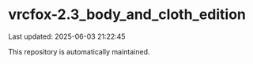 # vrcfox-2.3_body_and_cloth_edition

Last updated: 2025-06-03 21:22:45

This repository is automatically maintained.
